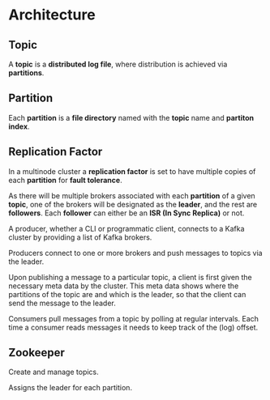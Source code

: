 # Architecture

## Topic

A **topic** is a **distributed log file**, where distribution is achieved via **partitions**.

## Partition

Each **partition** is a **file directory** named with the **topic** name and **partiton index**.

## Replication Factor

In a multinode cluster a **replication factor** is set to have multiple copies of each **partition** for **fault tolerance**.

As there will be multiple brokers associated with each **partition** of a given **topic**, one of the brokers will be designated as the **leader**, and the rest are **followers**. Each **follower** can either be an **ISR (In Sync Replica)** or not.



A producer, whether a CLI or programmatic client, connects to a Kafka cluster by providing a list of Kafka brokers.

Producers connect to one or more brokers and push messages to topics via the leader.

Upon publishing a message to a particular topic, a client is first given the necessary meta data by the cluster. This meta data shows where the partitions of the topic are and which is the leader, so that the client can send the message to the leader.

Consumers pull messages from a topic by polling at regular intervals. Each time a consumer reads messages it needs to keep track of the (log) offset.



## Zookeeper

Create and manage topics.

Assigns the leader for each partition.